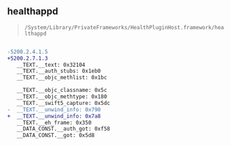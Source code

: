 ## healthappd

> `/System/Library/PrivateFrameworks/HealthPluginHost.framework/healthappd`

```diff

-5200.2.4.1.5
+5200.2.7.1.3
   __TEXT.__text: 0x32104
   __TEXT.__auth_stubs: 0x1eb0
   __TEXT.__objc_methlist: 0x1bc

   __TEXT.__objc_classname: 0x5c
   __TEXT.__objc_methtype: 0x180
   __TEXT.__swift5_capture: 0x5dc
-  __TEXT.__unwind_info: 0x790
+  __TEXT.__unwind_info: 0x7a8
   __TEXT.__eh_frame: 0x350
   __DATA_CONST.__auth_got: 0xf58
   __DATA_CONST.__got: 0x5d8

```
